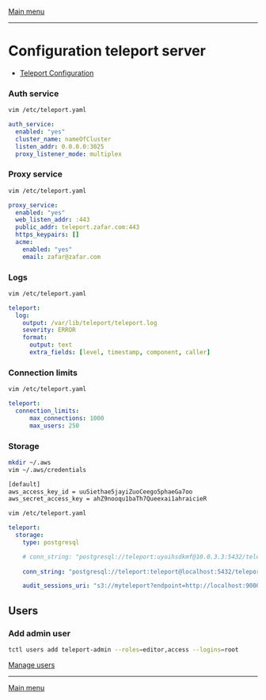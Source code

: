 [Main menu](../README.md)

---
# Configuration teleport server

- [Teleport Configuration](https://goteleport.com/docs/reference/config/)


### Auth service

```bash
vim /etc/teleport.yaml
```

```yaml
auth_service:
  enabled: "yes"
  cluster_name: nameOfCluster
  listen_addr: 0.0.0.0:3025
  proxy_listener_mode: multiplex
```

### Proxy service

```bash
vim /etc/teleport.yaml
```

```yaml
proxy_service:
  enabled: "yes"
  web_listen_addr: :443
  public_addr: teleport.zafar.com:443
  https_keypairs: []
  acme:
    enabled: "yes"
    email: zafar@zafar.com
```

### Logs

```bash
vim /etc/teleport.yaml
```

```yaml
teleport:
  log:
    output: /var/lib/teleport/teleport.log
    severity: ERROR
    format:
      output: text
      extra_fields: [level, timestamp, component, caller]
```

### Connection limits

```bash
vim /etc/teleport.yaml
```

```yaml
teleport:
  connection_limits:
      max_connections: 1000
      max_users: 250
```

### Storage

```bash
mkdir ~/.aws
vim ~/.aws/credentials
```

```bash
[default]
aws_access_key_id = uuSiethae5jayiZuoCeego5phaeGa7oo
aws_secret_access_key = ahZ9nooqu1baTh7Queexai1ahraicieR
```

```bash
vim /etc/teleport.yaml
```

```yaml
teleport:
  storage:
    type: postgresql

    # conn_string: "postgresql://teleport:uyoihsdkmf@10.0.3.3:5432/teleport?sslcert=/root/certs/client.crt&sslkey=/root/certs/client.key&sslrootcert=/root/certs/ca.crt&sslmode=verify-full&pool_max_conns=20"
    
    conn_string: "postgresql://teleport:teleport@localhost:5432/teleport?sslmode=disable"

    audit_sessions_uri: "s3://myteleport?endpoint=http://localhost:9000&insecure=true&disablesse=true&region=uzb-1"
```


## Users

### Add admin user

```bash
tctl users add teleport-admin --roles=editor,access --logins=root
```

[Manage users](https://goteleport.com/docs/admin-guides/management/admin/users/)



---
[Main menu](../README.md)
